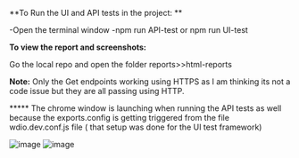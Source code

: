 **To Run the UI and API tests in the project: **

-Open the terminal window 
-npm run API-test or npm run UI-test

**To view the report and screenshots:**
 
Go the local repo and open the folder reports>>html-reports

**Note:** Only the Get endpoints working using HTTPS as I am thinking its not a code issue but they are all passing using HTTP. 

***** The chrome window is launching when running the API tests as well because the exports.config is getting triggered from the file wdio.dev.conf.js file ( that setup was done for the UI test framework)

![image](https://user-images.githubusercontent.com/78529515/153740822-4cfa02b0-01f8-464c-921e-cfe37a04aad1.png)
![image](https://user-images.githubusercontent.com/78529515/153740798-20c07a0e-f58e-4181-b2e7-c116c2d9f659.png)

